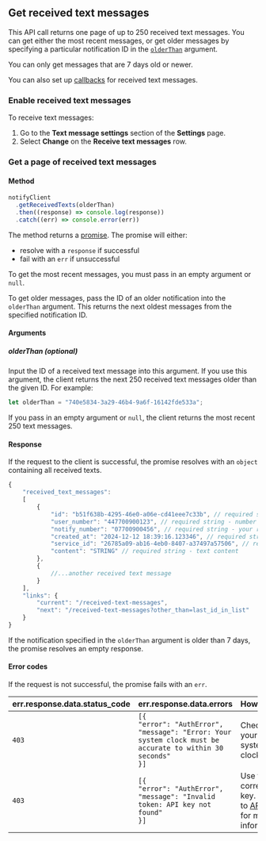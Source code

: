 ## Get received text messages

This API call returns one page of up to 250 received text messages. You can get either the most recent messages, or get older messages by specifying a particular notification ID in the [`olderThan`](#get-a-page-of-received-text-messages-arguments-olderthan-optional) argument.

You can only get messages that are 7 days old or newer.

You can also set up [callbacks](#callbacks) for received text messages.

### Enable received text messages

To receive text messages:

1. Go to the **Text message settings** section of the **Settings** page.
1. Select **Change** on the **Receive text messages** row.

### Get a page of received text messages

#### Method

```javascript
notifyClient
  .getReceivedTexts(olderThan)
  .then((response) => console.log(response))
  .catch((err) => console.error(err))
```

The method returns a [promise](https://developer.mozilla.org/en-US/docs/Web/JavaScript/Guide/Using_promises). The promise will either:

- resolve with a `response` if successful
- fail with an `err` if unsuccessful

To get the most recent messages, you must pass in an empty argument or `null`.

To get older messages, pass the ID of an older notification into the `olderThan` argument. This returns the next oldest messages from the specified notification ID.

#### Arguments

##### olderThan (optional)

Input the ID of a received text message into this argument. If you use this argument, the client returns the next 250 received text messages older than the given ID. For example:

```javascript
let olderThan = "740e5834-3a29-46b4-9a6f-16142fde533a";
```

If you pass in an empty argument or `null`, the client returns the most recent 250 text messages.

#### Response

If the request to the client is successful, the promise resolves with an `object` containing all received texts.

```javascript
{
    "received_text_messages":
    [
        {
            "id": "b51f638b-4295-46e0-a06e-cd41eee7c33b", // required string - ID of received text message
            "user_number": "447700900123", // required string - number of the end user who sent the message
            "notify_number": "07700900456", // required string - your receiving number
            "created_at": "2024-12-12 18:39:16.123346", // required string - date and time template created
            "service_id": "26785a09-ab16-4eb0-8407-a37497a57506", // required string - service ID
            "content": "STRING" // required string - text content
        },
        {
            //...another received text message
        }
    ],
    "links": {
        "current": "/received-text-messages",
        "next": "/received-text-messages?other_than=last_id_in_list"
    }
}
```

If the notification specified in the `olderThan` argument is older than 7 days, the promise resolves an empty response.

#### Error codes

If the request is not successful, the promise fails with an `err`.

|err.response.data.status_code|err.response.data.errors|How to fix|
|:---|:---|:---|
|`403`|`[{`<br>`"error": "AuthError",`<br>`"message": "Error: Your system clock must be accurate to within 30 seconds"`<br>`}]`|Check your system clock|
|`403`|`[{`<br>`"error": "AuthError",`<br>`"message": "Invalid token: API key not found"`<br>`}]`|Use the correct API key. Refer to [API keys](#api-keys) for more information|

